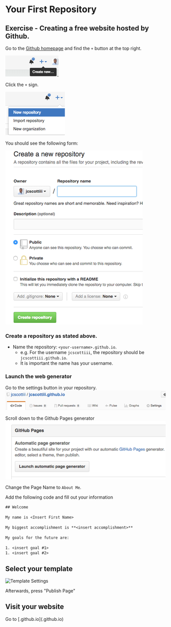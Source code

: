 # Your First Repository
## Exercise - Creating a free website hosted by Github.


Go to the [Github homepage](https://github.com) and find the `+` button at the top right.

![](/chapters/chapter05/img/create-repo.png)


Click the `+` sign.

![](/chapters/chapter05/img/create-repo-expanded.png)


You should see the following form:

![Repository Creation Form](/chapters/chapter05/img/create-repo-form.png)


### Create a repository as stated above.
- Name the repository: `<your-username>.github.io`.
  - e.g. For the username `jcscottiii`, the repository should be `jcscottiii.github.io`.
  - It is important the name has your username.


### Launch the web generator
Go to the settings button in your repository.
![Settings](/chapters/chapter05/img/settings.png)

Scroll down to the Github Pages generator
![Settings](/chapters/chapter05/img/gh-pages-btn.png)

Change the Page Name to `About Me`.


Add the following code and fill out your information
```
## Welcome

My name is <Insert First Name>

My biggest accomplishment is **<insert accomplishment>**

My goals for the future are:

1. <insert goal #1>
1. <insert goal #2>
```


## Select your template
![Template Settings](/chapters/chapter05/img/template-settings.png)

Afterwards, press "Publish Page"


##  Visit your website

Go to [<your-username>.github.io](<your-username>.github.io)
